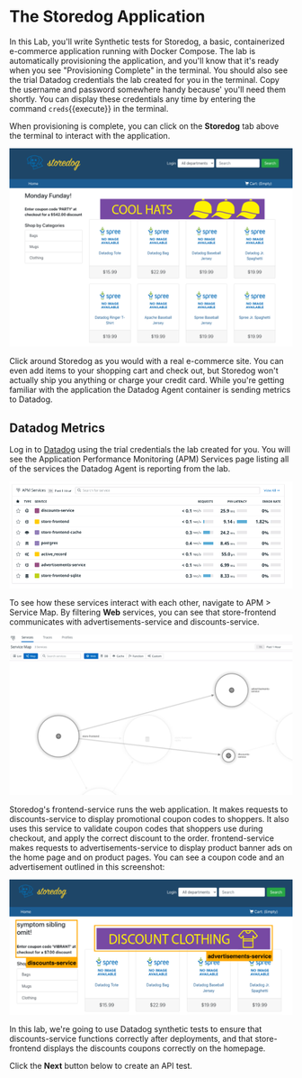 # The Storedog Application
In this Lab, you'll write Synthetic tests for Storedog, a basic, containerized e-commerce application running with Docker Compose. The lab is automatically provisioning the application, and you'll know that it's ready when you see "Provisioning Complete" in the terminal. You should also see the trial Datadog credentials the lab created for you in the terminal. Copy the username and password somewhere handy because' you'll need them shortly. You can display these credentials any time by entering the command `creds`{{execute}} in the terminal.

When provisioning is complete, you can click on the **Storedog** tab above the terminal to interact with the application. 

![The StoreDog e-commerce application home page](./assets/storedog.png)

Click around Storedog as you would with a real e-commerce site. You can even add items to your shopping cart and check out, but Storedog won't actually ship you anything or charge your credit card. While you're getting familiar with the application the Datadog Agent container is sending metrics to Datadog.

## Datadog Metrics

Log in to [Datadog](https://app.datadoghq.com) using the trial credentials the lab created for you. You will see the Application Performance Monitoring (APM) Services page listing all of the services the Datadog Agent is reporting from the lab. 

![Storedog Services](./assets/services.png)

To see how these services interact with each other, navigate to APM > Service Map. By filtering **Web** services, you can see that store-frontend communicates with advertisements-service and discounts-service. 

![Storedog Services Map](./assets/services_map.png)

Storedog's frontend-service runs the web application. It makes requests to discounts-service to display promotional coupon codes to shoppers. It also uses this service to validate coupon codes that shoppers use during checkout, and apply the correct discount to the order. frontend-service makes requests to advertisements-service to display product banner ads on the home page and on product pages. You can see a coupon code and an advertisement outlined in this screenshot:

![Storedog coupon code and advertisement](./assets/discount_and_ad.png)

In this lab, we're going to use Datadog synthetic tests to ensure that discounts-service functions correctly after deployments, and that store-frontend displays the discounts coupons correctly on the homepage.

Click the **Next** button below to create an API test.